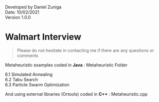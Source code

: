 Developed by Daniel Zuniga\
Date: 10/02/2021\
Version 1.0.0

# Walmart Interview

>Please do not hesitate in contacting me if there are any questions or comments

Metaheuristic examples coded in **Java** : Metaheuristic Folder

6.1 Simulated Annealing\
6.2 Tabu Search\
6.3 Particle Swarm Optimization

And using external libraries (Ortools)  coded in **C++** : Metaheuristic.cpp
